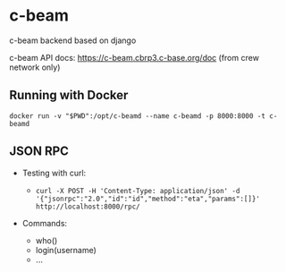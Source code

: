 c-beam
======

c-beam backend based on django

c-beam API docs: https://c-beam.cbrp3.c-base.org/doc (from crew network only)

Running with Docker
-------------------

`docker run -v "$PWD":/opt/c-beamd --name c-beamd -p 8000:8000 -t c-beamd`

JSON RPC
--------

- Testing with curl:
  - `curl -X POST -H 'Content-Type: application/json' -d '{"jsonrpc":"2.0","id":"id","method":"eta","params":[]}' http://localhost:8000/rpc/`

- Commands:
  - who()
  - login(username)
  - ...
